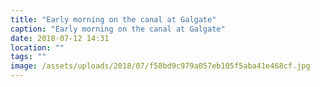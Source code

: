 ```yaml
---
title: "Early morning on the canal at Galgate"
caption: "Early morning on the canal at Galgate"
date: 2018-07-12 14:31
location: ""
tags: ""
image: /assets/uploads/2018/07/f58bd9c979a057eb105f5aba41e468cf.jpg
---
```

